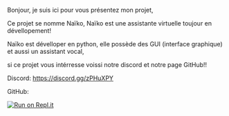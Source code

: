 Bonjour, je suis ici pour vous présentez mon projet, 

Ce projet se nomme Naïko, Naïko est une assistante virtuelle toujour en dévellopement!

Naïko est dévelloper en python, elle possède des GUI (interface graphique) et aussi un assistant vocal,

si ce projet vous intérresse voissi notre discord et notre page GitHub!!


Discord: https://discord.gg/zPHuXPY

GitHub: 


[![Run on Repl.it](https://repl.it/badge/github/NuitdeSoleil/Naiko)](https://repl.it/github/NuitdeSoleil/Naiko)